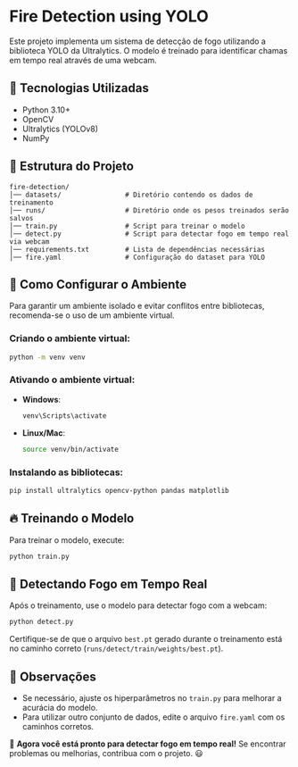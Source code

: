 # Fire Detection using YOLO

Este projeto implementa um sistema de detecção de fogo utilizando a biblioteca YOLO da Ultralytics. O modelo é treinado para identificar chamas em tempo real através de uma webcam.

## 🚀 Tecnologias Utilizadas

- Python 3.10+
- OpenCV
- Ultralytics (YOLOv8)
- NumPy

## 📂 Estrutura do Projeto
```
fire-detection/
│── datasets/                # Diretório contendo os dados de treinamento
│── runs/                    # Diretório onde os pesos treinados serão salvos
│── train.py                 # Script para treinar o modelo
│── detect.py                # Script para detectar fogo em tempo real via webcam
│── requirements.txt         # Lista de dependências necessárias
│── fire.yaml                # Configuração do dataset para YOLO
```

## 🎯 Como Configurar o Ambiente

Para garantir um ambiente isolado e evitar conflitos entre bibliotecas, recomenda-se o uso de um ambiente virtual.

### Criando o ambiente virtual:
```bash
python -m venv venv
```

### Ativando o ambiente virtual:
- **Windows**:
  ```bash
  venv\Scripts\activate
  ```
- **Linux/Mac**:
  ```bash
  source venv/bin/activate
  ```

### Instalando as bibliotecas:
```bash
pip install ultralytics opencv-python pandas matplotlib
```

## 🔥 Treinando o Modelo
Para treinar o modelo, execute:
```bash
python train.py
```

## 🎥 Detectando Fogo em Tempo Real
Após o treinamento, use o modelo para detectar fogo com a webcam:
```bash
python detect.py
```

Certifique-se de que o arquivo `best.pt` gerado durante o treinamento está no caminho correto (`runs/detect/train/weights/best.pt`).

## 📌 Observações
- Se necessário, ajuste os hiperparâmetros no `train.py` para melhorar a acurácia do modelo.
- Para utilizar outro conjunto de dados, edite o arquivo `fire.yaml` com os caminhos corretos.

🚀 **Agora você está pronto para detectar fogo em tempo real!** Se encontrar problemas ou melhorias, contribua com o projeto. 😃


 
